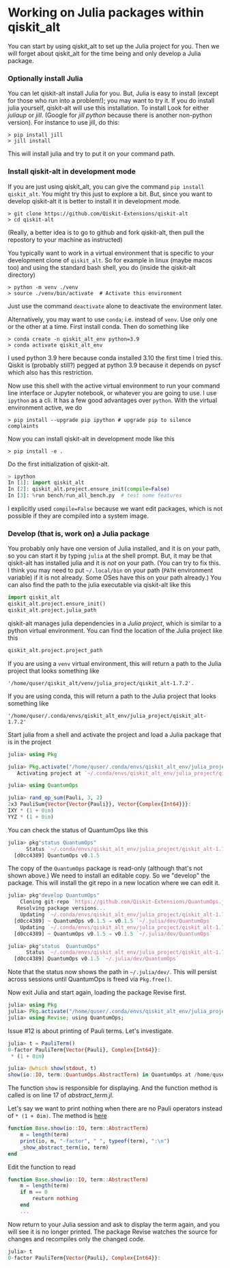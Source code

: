 # Working on Julia packages within qiskit_alt

You can start by using qiskit_alt to set up the Julia project for you.
Then we will forget about qiskit_alt for the time being and only develop
a Julia package.

### Optionally install Julia

You can let qiskit-alt install Julia for you.
But, Julia is easy to install (except for those who run into a problem!);
you may want to try it.
If you do install julia yourself, qiskit-alt will use this installation.
To install  Look for either *juliaup* or *jill*.
(Google for *jill python* because there is another non-python version).
For instance to use jill, do this:
```shell
> pip install jill
> jill install
```
This will install julia and try to put it on your command path.

### Install qiskit-alt in development mode

If you are just using qiskit_alt, you can give the command `pip install qiskit_alt`.
You might try this just to explore a bit.
But, since you want to develop qiskit-alt it is better to install it in development mode.

```shell
> git clone https://github.com/Qiskit-Extensions/qiskit-alt
> cd qiskit-alt
```

(Really, a better idea is to go to github and fork qiskit-alt, then pull the repostory to
your machine as instructed)

You typically want to work in a virtual environment that is specific to your development
clone of `qiskit_alt`. So for example in linux (maybe macos too) and
using the standard bash shell, you do (inside the qiskit-alt directory)

```shell
> python -m venv ./venv
> source ./venv/bin/activate  # Activate this environment
```
Just use the command `deactivate` alone to deactivate the environment later.

Alternatively, you may want to use `conda`; i.e. instead of `venv`. Use only one or the other
at a time.
First install conda. Then do something like
```shell
> conda create -n qiskit_alt_env python=3.9
> conda activate qiskit_alt_env
```
I used python 3.9 here because conda installed 3.10 the first time I tried this. Qiskit
is (probably still?) pegged at python 3.9 because it depends on pyscf which also has this
restriction.

Now use this shell with the active virtual environment to run your command line interface or Jupyter notebook, or whatever you are going to use.
I use `ipython` as a cli. It has a few good advantages over `python`. With the virtual
environment active, we do
```shell
> pip install --upgrade pip ipython # upgrade pip to silence complaints
```
Now you can install qiskit-alt in development mode like this
```shell
> pip install -e .
```

Do the first initialization of qiskit-alt.
```python
> ipython
In [1]: import qiskit_alt
In [2]: qiskit_alt.project.ensure_init(compile=False)
In [3]: %run bench/run_all_bench.py  # test some features
```
I explicitly used `compile=False` because we want edit packages, which is not possible if they are
compiled into a system image.


### Develop (that is, work on) a Julia package

You probably only have one version of Julia installed, and it is on your
path, so you can start it by typing `julia` at the shell prompt.
But, it may be that qiskit-alt has installed julia and it is *not* on your
path. (You can try to fix this. I think you may
need to put `~/.local/bin` on your path (`PATH` environment variable) if it is not already. Some OSes
have this on your path already.)
You can also find the path to the julia executable via qiskit-alt like this
```python
import qiskit_alt
qiskit_alt.project.ensure_init()
qiskit_alt.project.julia_path
```
qiskit-alt manages julia dependencies in a *Julia project*, which is similar to
a python virtual environment. You can find the location of the Julia project like this
```python
qiskit_alt.project.project_path
```
If you are using a `venv` virtual environment, this will return a path to the
Julia project that looks something like
```
'/home/quser/qiskit_alt/venv/julia_project/qiskit_alt-1.7.2'.
```
If you are using conda, this will return a path to the
Julia project that looks something like
```
'/home/quser/.conda/envs/qiskit_alt_env/julia_project/qiskit_alt-1.7.2'
```

Start julia from a shell and activate the project and load a Julia package
that is in the project
```julia
julia> using Pkg

julia> Pkg.activate("/home/quser/.conda/envs/qiskit_alt_env/julia_project/qiskit_alt-1.7.2")
   Activating project at `~/.conda/envs/qiskit_alt_env/julia_project/qiskit_alt-1.7.2`

julia> using QuantumOps

julia> rand_op_sum(Pauli, 3, 2)
2x3 PauliSum{Vector{Vector{Pauli}}, Vector{Complex{Int64}}}:
IXY * (1 + 0im)
YYZ * (1 + 0im)
```

You can check the status of QuantumOps like this
```julia
julia> pkg"status QuantumOps"
      Status `~/.conda/envs/qiskit_alt_env/julia_project/qiskit_alt-1.7.2/Project.toml`
  [d0cc4389] QuantumOps v0.1.5
```

The copy of the `QuantumOps` package is read-only (although that's not shown above.)
We need to install an editable copy. So we "develop" the package. This will install
the git repo in a new location where we can edit it.
```julia
julia> pkg"develop QuantumOps"
    Cloning git-repo `https://github.com/Qiskit-Extensions/QuantumOps.jl`
   Resolving package versions...
    Updating `~/.conda/envs/qiskit_alt_env/julia_project/qiskit_alt-1.7.2/Project.toml`
  [d0cc4389] ~ QuantumOps v0.1.5 ⇒ v0.1.5 `~/.julia/dev/QuantumOps`
    Updating `~/.conda/envs/qiskit_alt_env/julia_project/qiskit_alt-1.7.2/Manifest.toml`
  [d0cc4389] ~ QuantumOps v0.1.5 ⇒ v0.1.5 `~/.julia/dev/QuantumOps`

julia> pkg"status  QuantumOps"
      Status `~/.conda/envs/qiskit_alt_env/julia_project/qiskit_alt-1.7.2/Project.toml`
  [d0cc4389] QuantumOps v0.1.5 `~/.julia/dev/QuantumOps`
```
Note that the status now shows the path in `~/.julia/dev/`. This will persist across
sessions until QuantumOps is freed via `Pkg.free()`.

Now exit Julia and start again, loading the package Revise first.
```julia
julia> using Pkg
julia> Pkg.activate("/home/quser/.conda/envs/qiskit_alt_env/julia_project/qiskit_alt-1.7.2");
julia> using Revise; using QuantumOps;
```

Issue #12 is about printing of Pauli terms. Let's investigate.
```julia
julia> t = PauliTerm()
0-factor PauliTerm{Vector{Pauli}, Complex{Int64}}:
 * (1 + 0im)

julia> @which show(stdout, t)
show(io::IO, term::QuantumOps.AbstractTerm) in QuantumOps at /home/quser/.julia/dev/QuantumOps/src/abstract_term.jl:17
```
The function `show` is responsible for displaying. And the function method is called is on line 17 of *abstract_term.jl*.

Let's say we want to print nothing when there are no Pauli operators instead of `* (1 + 0im)`.
The method is [here](https://github.com/Qiskit-Extensions/QuantumOps.jl/blob/d5648bf8779bbe1211bd5c63270bad165384e344/src/abstract_term.jl#L7-L21)
```julia
function Base.show(io::IO, term::AbstractTerm)
    m = length(term)
    print(io, m, "-factor", " ", typeof(term), ":\n")
    _show_abstract_term(io, term)
end
```
Edit the function to read
```julia
function Base.show(io::IO, term::AbstractTerm)
    m = length(term)
    if m == 0
        reuturn nothing
    end
    ...
```
Now return to your Julia session and ask to display the term again, and you
will see it is no longer printed. The package Revise watches the source for changes
and recompiles only the changed code.
```julia
julia> t
0-factor PauliTerm{Vector{Pauli}, Complex{Int64}}:
```
